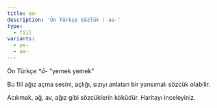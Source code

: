 ```yaml
---
title: aa-
description: 'Ön Türkçe Sözlük : aa-'
type:
  - fiil
variants:
  - ye-
  - aa-
---
```

Ön Türkçe _*ā-_ "yemek yemek"

Bu fiil ağız açma sesini, açlığı, sızıyı anlatan bir yansımalı sözcük olabilir.

Acıkmak, ağ, av, ağız gibi sözcüklerin köküdür. Haritayı inceleyiniz.
